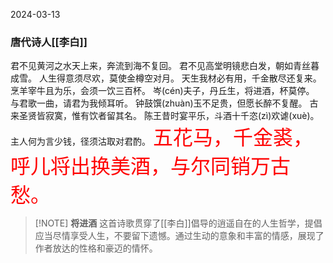 2024-03-13

### 唐代诗人[[李白]]
君不见黄河之水天上来，奔流到海不复回。
君不见高堂明镜悲白发，朝如青丝暮成雪。
人生得意须尽欢，莫使金樽空对月。
天生我材必有用，千金散尽还复来。
烹羊宰牛且为乐，会须一饮三百杯。
岑(cén)夫子，丹丘生，将进酒，杯莫停。
与君歌一曲，请君为我倾耳听。
钟鼓馔(zhuàn)玉不足贵，但愿长醉不复醒。
古来圣贤皆寂寞，惟有饮者留其名。
陈王昔时宴平乐，斗酒十千恣(zì)欢谑(xuè)。
主人何为言少钱，径须沽取对君酌。
<font color=red size=6>五花马，千金裘，呼儿将出换美酒，与尔同销万古愁。</font>


> [!NOTE] **将进酒**
> 这首诗歌贯穿了[[李白]]倡导的逍遥自在的人生哲学，提倡应当尽情享受人生，不要留下遗憾。通过生动的意象和丰富的情感，展现了作者放达的性格和豪迈的情怀。

